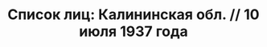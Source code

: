 ---
title: 'Список лиц: Калининская обл. // 10 июля 1937 года'
description: РГАСПИ, ф.17, оп.171, дело 410, лист 46
images:
- /disk/pictures/v02/17-171-410-046.jpg
- /disk/pictures/v02/17-171-410-047.jpg
- /disk/pictures/v02/17-171-410-048.jpg
---
